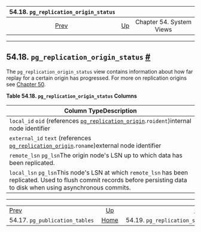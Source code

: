 

|                  54.18. `pg_replication_origin_status`                  |                                             |                          |                                                       |                                                                       |
| :---------------------------------------------------------------------: | :------------------------------------------ | :----------------------: | ----------------------------------------------------: | --------------------------------------------------------------------: |
| [Prev](view-pg-publication-tables.html "54.17. pg_publication_tables")  | [Up](views.html "Chapter 54. System Views") | Chapter 54. System Views | [Home](index.html "PostgreSQL 17devel Documentation") |  [Next](view-pg-replication-slots.html "54.19. pg_replication_slots") |

***

## 54.18. `pg_replication_origin_status` [#](#VIEW-PG-REPLICATION-ORIGIN-STATUS)

The `pg_replication_origin_status` view contains information about how far replay for a certain origin has progressed. For more on replication origins see [Chapter 50](replication-origins.html "Chapter 50. Replication Progress Tracking").

**Table 54.18. `pg_replication_origin_status` Columns**

| Column TypeDescription                                                                                                                                                      |
| --------------------------------------------------------------------------------------------------------------------------------------------------------------------------- |
| `local_id` `oid` (references [`pg_replication_origin`](catalog-pg-replication-origin.html "53.44. pg_replication_origin").`roident`)internal node identifier                |
| `external_id` `text` (references [`pg_replication_origin`](catalog-pg-replication-origin.html "53.44. pg_replication_origin").`roname`)external node identifier             |
| `remote_lsn` `pg_lsn`The origin node's LSN up to which data has been replicated.                                                                                            |
| `local_lsn` `pg_lsn`This node's LSN at which `remote_lsn` has been replicated. Used to flush commit records before persisting data to disk when using asynchronous commits. |

***

|                                                                         |                                                       |                                                                       |
| :---------------------------------------------------------------------- | :---------------------------------------------------: | --------------------------------------------------------------------: |
| [Prev](view-pg-publication-tables.html "54.17. pg_publication_tables")  |      [Up](views.html "Chapter 54. System Views")      |  [Next](view-pg-replication-slots.html "54.19. pg_replication_slots") |
| 54.17. `pg_publication_tables`                                          | [Home](index.html "PostgreSQL 17devel Documentation") |                                         54.19. `pg_replication_slots` |

